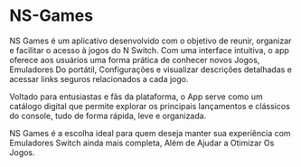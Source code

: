 # NS-Games

NS Games é um aplicativo desenvolvido com o objetivo de reunir, organizar e facilitar o acesso à jogos do N Switch. Com uma interface intuitiva, o app oferece aos usuários uma forma prática de conhecer novos Jogos, Emuladores Do portátil, Configurações e visualizar descrições detalhadas e acessar links seguros relacionados a cada jogo.

Voltado para entusiastas e fãs da plataforma, o App serve como um catálogo digital que permite explorar os principais lançamentos e clássicos do console, tudo de forma rápida, leve e organizada.

NS Games é a escolha ideal para quem deseja manter sua experiência com Emuladores Switch ainda mais completa, Além de Ajudar a Otimizar Os Jogos.

